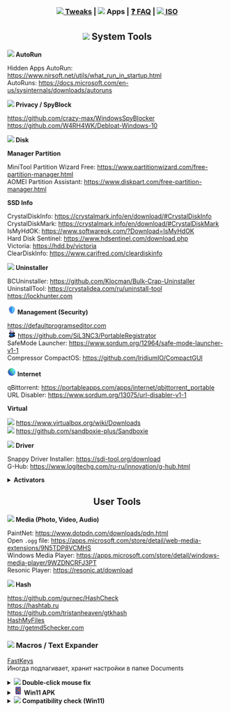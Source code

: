 <h3 align="center"> <a href="https://github.com/awesome-windows11/windows11/blob/main/README.md"> <img width=25px src="https://siteicon.vercel.app/icon/terminal.png"> Tweaks</a> | <img width=25px src="https://siteicon.vercel.app/icon/settings.png"> Apps | <a href="https://github.com/awesome-windows11/windows11/tree/main/faq"> ❓ FAQ</a> | <a href="https://github.com/awesome-windows11/windows11/tree/main/iso"> <img width=25px src="https://siteicon.vercel.app/icon/disk.ico"> ISO</a></h3>

<h2 align="center"><img width=25px src="https://filedn.eu/lFS6h5cBEsru02lgr5VwkTJ/Windows%2011%20Files/icons/shell32_16.ico"> System Tools</h2>

<b><img width=20px src="https://filedn.eu/lFS6h5cBEsru02lgr5VwkTJ/Windows%2011%20Files/icons/shell32_25.ico"> AutoRun</b>

Hidden Apps AutoRun: https://www.nirsoft.net/utils/what_run_in_startup.html
<br>
AutoRuns: https://docs.microsoft.com/en-us/sysinternals/downloads/autoruns

<b><img width=20px src="https://cdn-icons-png.flaticon.com/512/8945/8945503.png"> Privacy / SpyBlock</b>

https://github.com/crazy-max/WindowsSpyBlocker
<br>
https://github.com/W4RH4WK/Debloat-Windows-10

<b><img width=20px src="https://filedn.eu/lFS6h5cBEsru02lgr5VwkTJ/Windows%2011%20Files/icons/shell32_302.ico"> Disk</b>

<b>Manager Partition</b>

MiniTool Partition Wizard Free: https://www.partitionwizard.com/free-partition-manager.html
<br>
AOMEI Partition Assistant: https://www.diskpart.com/free-partition-manager.html

<b>SSD Info</b>

CrystalDiskInfo: https://crystalmark.info/en/download/#CrystalDiskInfo
<br>
CrystalDiskMark: https://crystalmark.info/en/download/#CrystalDiskMark
<br>
IsMyHdOK: https://www.softwareok.com/?Download=IsMyHdOK
<br>
Hard Disk Sentinel: https://www.hdsentinel.com/download.php
<br>
Victoria: https://hdd.by/victoria
<br>
ClearDiskInfo: https://www.carifred.com/cleardiskinfo

<b><img width=20px src="https://filedn.eu/lFS6h5cBEsru02lgr5VwkTJ/Windows%2011%20Files/icons/shell32_32.ico"> Uninstaller</b>

BCUninstaller: https://github.com/Klocman/Bulk-Crap-Uninstaller
<br>
UninstallTool: https://crystalidea.com/ru/uninstall-tool
<br>
https://lockhunter.com

<b><img width=20px src="https://raw.githubusercontent.com/microsoft/fluentui-emoji/main/assets/Shield/3D/shield_3d.png"> Management (Security)</b>

https://defaultprogramseditor.com
<br>
<img width=20px src="https://raw.githubusercontent.com/SiL3NC3/PortableRegistrator/master/Resources/Wallpaperfx-3d-Bluefx-Desktop-Usb.png"> https://github.com/SiL3NC3/PortableRegistrator
<br>
SafeMode Launcher: https://www.sordum.org/12964/safe-mode-launcher-v1-1
<br>
Compressor CompactOS: https://github.com/IridiumIO/CompactGUI


<b><img width=20px src="https://raw.githubusercontent.com/microsoft/fluentui-emoji/main/assets/Globe%20showing%20americas/3D/globe_showing_americas_3d.png"> Internet</b>

qBittorrent: https://portableapps.com/apps/internet/qbittorrent_portable
<br>
URL Disabler: https://www.sordum.org/13075/url-disabler-v1-1


<b> Virtual</b>

<img width=20px src="https://upload.wikimedia.org/wikipedia/commons/d/d5/Virtualbox_logo.png"> https://www.virtualbox.org/wiki/Downloads
<br>
<img width=20px src="https://cdni.comss.net/logo/sandboxie_icon.png"></img> https://github.com/sandboxie-plus/Sandboxie


<b> <img width=20px src="https://cdn-icons-png.flaticon.com/512/1400/1400975.png"> Driver</b>

Snappy Driver Installer: https://sdi-tool.org/download
<br>
G-Hub: https://www.logitechg.com/ru-ru/innovation/g-hub.html


<details><summary><b>Activators</b></summary>

  ### <a target="_blank" href="https://github.com/awesome-windows11/windows11/releases/tag/99">🔓 Activator by Ratiborus</a>

  https://github.com/massgravel/Microsoft-Activation-Scripts
	
  https://github.com/newmen93/W10-Digital-License-Activation-Script-4

  В AAct все операции с активацией, с лицензиями, выполняются с помощью стандартных скриптов slmgr.vbs и ospp.vbs, уж их то даже самый ненормальный антивирусник не заподозрит в "троянстве".

  http://forum.ru-board.com/topic.cgi?forum=2&topic=5559

  <details>
    <summary> В чём отличие KMSAuto Net 2016 1.5.0 и Portable AAct?</summary>
    Принципиальное отличие этих двух программ в том, что у первой для работы программы требуется .NET Framework 4.5 , а вот для второй НЕ требуется .NET Framework, работает на Windows XP - 10.
    <br><br>
    С другой стороны KMSAuto Net имеет намного больше возможностей по настройке процесса активации, чем AAct и иногда позволяет решить проблемы с KMS-активацией там, где AAct не справляется. Или, если использовать автомобильную терминологию, первая программа является высокоэффективной ручной коробкой передач, позволяющей опытному водителю использовать ее возможности по максимуму, в то время как вторая программа является "автоматом", более подходящим для новичков и домохозяек.
  </details>
</details>



<h2 align="center">User Tools</h2>

<b><img width=20px src="https://filedn.eu/lFS6h5cBEsru02lgr5VwkTJ/Windows%2011%20Files/icons/shell32_236.ico"> Media (Photo, Video, Audio)</b>

PaintNet: https://www.dotpdn.com/downloads/pdn.html
<br>
Open `.ogg` file: https://apps.microsoft.com/store/detail/web-media-extensions/9N5TDP8VCMHS
<br>
Windows Media Player: https://apps.microsoft.com/store/detail/windows-media-player/9WZDNCRFJ3PT
<br>
Resonic Player: https://resonic.at/download

<b> <img width=20px src="https://cdn-icons-png.flaticon.com/512/7754/7754226.png"> Hash</b>

https://github.com/gurnec/HashCheck
<br>
https://hashtab.ru
<br>
https://github.com/tristanheaven/gtkhash
<br>
[HashMyFiles](https://www.nirsoft.net/utils/hash_my_files.html)
<br>
http://getmd5checker.com

<h3> <img width=20px src="https://site-iota-coral.vercel.app/icon/clipboard.png"> Macros / Text Expander</h3>

[FastKeys](https://www.fastkeysautomation.com/index.html)
<br>
Иногда подлагивает, хранит настройки в папке Documents

<details><summary><b> <img width=20px src="https://i.imgur.com/vTxqXNZ.png"> Double-click mouse fix</b></summary>

  ### Проверка
  https://alexbruni.ru/checkmouse
  <br>
  https://codepen.io/blink172/pen/vERyxK
  <br>
  ### Исправить
  https://www.clickfix.cf

  https://www.softpedia.com/get/System/System-Miscellaneous/Left-Mouse-Button-Fix.shtml
</details>




<details><summary><b><img width=20px src="https://raw.githubusercontent.com/microsoft/fluentui-emoji/main/assets/Mobile%20phone/3D/mobile_phone_3d.png"> Win11 APK</b></summary>

  APK Installer 1: [An APK File Installer for WSA](https://apps.microsoft.com/store/detail/apk-file-installer/9MVVJLDMWPSG)
  <br>
  APK Installer 2: [WSATools](https://apps.microsoft.com/store/detail/9N4P75DXL6FG)
  <br>
  APK Installer 3: https://github.com/voletro/wsa-toolbox
  <br>
  Google Play Installer: https://github.com/ADeltaX/WSAGAScript
</details>



<details><summary><b><img width=20px src="https://i.imgur.com/Bi8Dvrt.png"> Compatibility check (Win11)</b></summary>

  https://github.com/rcmaehl/WhyNotWin11
  <br>
  https://github.com/mq1n/Win11SysCheck
</details>
